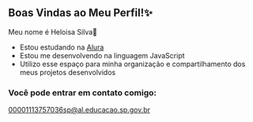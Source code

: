 ## Boas Vindas ao Meu Perfil!✨

Meu nome é Heloisa Silva💜

- Estou estudando na [Alura](https://www.alura.com.br)
- Estou me desenvolvendo na linguagem JavaScript
- Utilizo esse espaço para minha organização e compartilhamento dos meus projetos desenvolvidos

### Você pode entrar em contato comigo:

00001113757036sp@al.educacao.sp.gov.br
